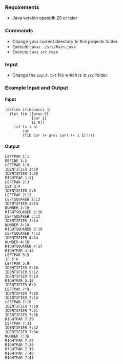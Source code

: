 ### Requirements
- Java version openjdk 20 or later

### Commands

- Change your current directory to this projects folder.
- Execute `javac ./src/Main.java`
- Execute `java src.Main`

### Input

- Change the `input.txt` file which is in `src` folder.

### Example Input and Output

#### Input
```
(define (fibonacci n)
  (let fib ([prev 0]
            [cur 1]
            [i 0])
    (if (= i n)
        cur
        (fib cur (+ prev cur) (+ i 1)))))
```
#### Output
```
LEFTPAR 1:1
DEFINE 1:2
LEFTPAR 1:9
IDENTIFIER 1:10
IDENTIFIER 1:20
RIGHTPAR 1:21
LEFTPAR 2:3
LET 2:4
IDENTIFIER 2:8
LEFTPAR 2:12
LEFTSQUAREB 2:13
IDENTIFIER 2:14
NUMBER 2:19
RIGHTSQUAREB 2:20
LEFTSQUAREB 3:13
IDENTIFIER 3:14
NUMBER 3:18
RIGHTSQUAREB 3:19
LEFTSQUAREB 4:13
IDENTIFIER 4:14
NUMBER 4:16
RIGHTSQUAREB 4:17
RIGHTPAR 4:18
LEFTPAR 5:5
IF 5:6
LEFTPAR 5:9
IDENTIFIER 5:10
IDENTIFIER 5:12
IDENTIFIER 5:14
RIGHTPAR 5:15
IDENTIFIER 6:9
LEFTPAR 7:9
IDENTIFIER 7:10
IDENTIFIER 7:14
LEFTPAR 7:18
IDENTIFIER 7:19
IDENTIFIER 7:21
IDENTIFIER 7:26
RIGHTPAR 7:29
LEFTPAR 7:31
IDENTIFIER 7:32
IDENTIFIER 7:34
NUMBER 7:36
RIGHTPAR 7:37
RIGHTPAR 7:38
RIGHTPAR 7:39
RIGHTPAR 7:40
RIGHTPAR 7:41
```